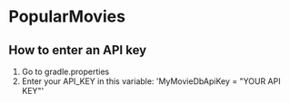 # PopularMovies

## How to enter an API key
1. Go to gradle.properties
2. Enter your API_KEY in this variable:
  'MyMovieDbApiKey = "YOUR API KEY"'
